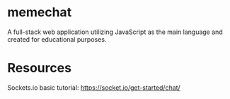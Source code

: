 # memechat

A full-stack web application utilizing JavaScript as the main language and created
for educational purposes.

# Resources

Sockets.io basic tutorial: https://socket.io/get-started/chat/